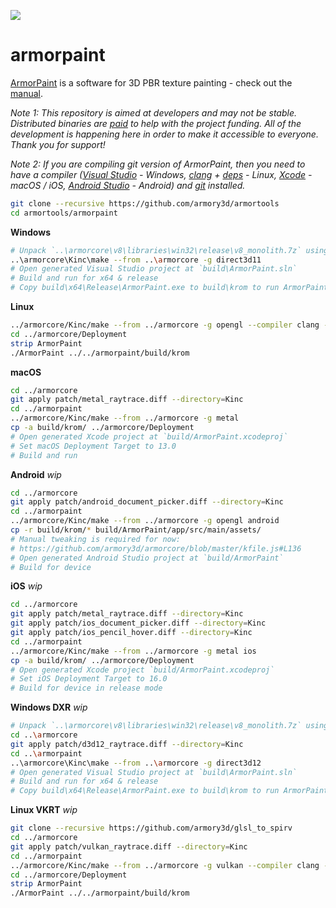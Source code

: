 ![](https://armorpaint.org/img/git.jpg)

armorpaint
==============

[ArmorPaint](https://armorpaint.org) is a software for 3D PBR texture painting - check out the [manual](https://armorpaint.org/manual).

*Note 1: This repository is aimed at developers and may not be stable. Distributed binaries are [paid](https://armorpaint.org/download) to help with the project funding. All of the development is happening here in order to make it accessible to everyone. Thank you for support!*

*Note 2: If you are compiling git version of ArmorPaint, then you need to have a compiler ([Visual Studio](https://visualstudio.microsoft.com/downloads/) - Windows, [clang](https://clang.llvm.org/get_started.html) + [deps](https://github.com/armory3d/armortools/wiki/Linux-Dependencies) - Linux, [Xcode](https://developer.apple.com/xcode/resources/) - macOS / iOS, [Android Studio](https://developer.android.com/studio) - Android) and [git](https://git-scm.com/downloads) installed.*

```bash
git clone --recursive https://github.com/armory3d/armortools
cd armortools/armorpaint
```

**Windows**
```bash
# Unpack `..\armorcore\v8\libraries\win32\release\v8_monolith.7z` using 7-Zip - Extract Here (exceeds 100MB)
..\armorcore\Kinc\make --from ..\armorcore -g direct3d11
# Open generated Visual Studio project at `build\ArmorPaint.sln`
# Build and run for x64 & release
# Copy build\x64\Release\ArmorPaint.exe to build\krom to run ArmorPaint.exe directly
```

**Linux**
```bash
../armorcore/Kinc/make --from ../armorcore -g opengl --compiler clang --compile
cd ../armorcore/Deployment
strip ArmorPaint
./ArmorPaint ../../armorpaint/build/krom
```

**macOS**
```bash
cd ../armorcore
git apply patch/metal_raytrace.diff --directory=Kinc
cd ../armorpaint
../armorcore/Kinc/make --from ../armorcore -g metal
cp -a build/krom/ ../armorcore/Deployment
# Open generated Xcode project at `build/ArmorPaint.xcodeproj`
# Set macOS Deployment Target to 13.0
# Build and run
```

**Android** *wip*
```bash
cd ../armorcore
git apply patch/android_document_picker.diff --directory=Kinc
cd ../armorpaint
../armorcore/Kinc/make --from ../armorcore -g opengl android
cp -r build/krom/* build/ArmorPaint/app/src/main/assets/
# Manual tweaking is required for now:
# https://github.com/armory3d/armorcore/blob/master/kfile.js#L136
# Open generated Android Studio project at `build/ArmorPaint`
# Build for device
```

**iOS** *wip*
```bash
cd ../armorcore
git apply patch/metal_raytrace.diff --directory=Kinc
git apply patch/ios_document_picker.diff --directory=Kinc
git apply patch/ios_pencil_hover.diff --directory=Kinc
cd ../armorpaint
../armorcore/Kinc/make --from ../armorcore -g metal ios
cp -a build/krom/ ../armorcore/Deployment
# Open generated Xcode project `build/ArmorPaint.xcodeproj`
# Set iOS Deployment Target to 16.0
# Build for device in release mode
```

**Windows DXR** *wip*
```bash
# Unpack `..\armorcore\v8\libraries\win32\release\v8_monolith.7z` using 7-Zip - Extract Here (exceeds 100MB)
cd ..\armorcore
git apply patch/d3d12_raytrace.diff --directory=Kinc
cd ..\armorpaint
..\armorcore\Kinc\make --from ..\armorcore -g direct3d12
# Open generated Visual Studio project at `build\ArmorPaint.sln`
# Build and run for x64 & release
# Copy build\x64\Release\ArmorPaint.exe to build\krom to run ArmorPaint.exe directly
```

**Linux VKRT** *wip*
```bash
git clone --recursive https://github.com/armory3d/glsl_to_spirv
cd ../armorcore
git apply patch/vulkan_raytrace.diff --directory=Kinc
cd ../armorpaint
../armorcore/Kinc/make --from ../armorcore -g vulkan --compiler clang --compile
cd ../armorcore/Deployment
strip ArmorPaint
./ArmorPaint ../../armorpaint/build/krom
```
